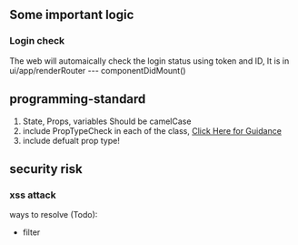 ## Some important logic
### Login check
The web will automaically check the login status using token and ID, It is in ui/app/renderRouter --- componentDidMount()


## programming-standard
1. State, Props, variables Should be camelCase
2. include PropTypeCheck in each of the class, [Click Here for Guidance](https://reactjs.org/docs/typechecking-with-proptypes.html)
3. include defualt prop type!


## security risk
### xss attack
ways to resolve (Todo): <br/>
- filter <script>, <a>, <img> tag in input
- limite the length of input text
- econding '<' and '>'

### crsf attack 
ways to resolve: <br/>
- add referer in http request header
- avoid using get to update data
- add unique token for each form 

### token stored in cookies is not safe


## Performance issues
- For some dynamically created components through list, key are not assigned, this will result in some performance issues, due to react diff algorithm
- For stateful react component, shouldComponentUpdate() should be introduced to improve performance.
- For some reusable components, its better to make them stateless (create by function) to improve performance